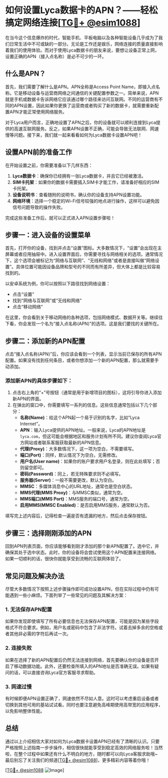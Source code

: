 # 如何设置Lyca数据卡的APN？——轻松搞定网络连接[[TG💪+ @esim1088](https://t.me/s/esim1088)]

在当今这个信息爆炸的时代，智能手机、平板电脑以及各种智能设备几乎成为了我们日常生活中不可或缺的一部分。无论是工作还是娱乐，网络连接的质量直接影响着我们的使用体验。而对于使用Lyca数据卡的朋友来说，要想让设备正常上网，设置正确的APN（接入点名称）是必不可少的一环。

## 什么是APN？

首先，我们需要了解什么是APN。APN全称是Access Point Name，即接入点名称。它是移动设备与运营商网络之间通信的关键配置参数之一。简单来说，APN就是手机或数据卡告诉网络它应该通过哪个路径来访问互联网。不同的运营商有不同的APN设置，因此如果你更换了运营商或者购买了新的数据卡，就需要重新配置APN才能正常使用网络服务。

对于Lyca用户而言，正确地设置了APN之后，你的设备就可以顺利连接到Lyca提供的高速互联网服务。反之，如果APN设置不正确，可能会导致无法联网、网速慢等问题。接下来，我们就一起来看看如何为Lyca数据卡设置APN吧！

## 设置APN前的准备工作

在开始设置之前，你需要准备以下几样东西：

1. **Lyca数据卡**：确保你已经拥有一张Lyca数据卡，并且它已经被激活。
2. **SIM卡托架**：如果你的数据卡需要插入SIM卡才能工作，请准备好相应的SIM卡托架。
3. **设备说明书**：查看随附的说明书，确认你的设备支持APN设置功能。
4. **网络环境**：选择一个稳定的Wi-Fi信号较强的地点进行操作，这样可以避免因信号问题导致的操作失败。

完成这些准备工作后，就可以正式进入APN设置步骤啦！

## 步骤一：进入设备的设置菜单

首先，打开你的设备，找到并点击“设置”图标。大多数情况下，“设置”会出现在主屏幕或者应用抽屉中。进入设置界面后，你需要寻找与网络相关的选项。通常情况下，这个选项会被标记为“网络与互联网”、“无线和网络”或者是直接叫做“网络设置”。具体位置可能因设备品牌和型号的不同而有所差异，但大体上都是比较容易找到的。

以安卓系统为例，你可以按照以下路径找到网络设置：
- 点击“设置”
- 找到“网络与互联网”或“无线和网络”
- 点击“移动网络”

在这里，你会看到关于移动网络的各种选项，包括网络模式、数据开关等。继续往下看，你会发现一个名为“接入点名称(APN)”的选项。这是我们要找的关键所在。

## 步骤二：添加新的APN配置

点击“接入点名称(APN)”后，你应该会看到一个列表，显示当前已保存的所有APN配置。如果没有找到任何条目，或者你想添加一个新的APN配置，那么就需要手动添加。

### 添加新APN的具体步骤如下：

1. 点击右上角的“+”号按钮（通常是用于新增项目的图标），这将引导你进入添加新APN的界面。
2. 在弹出的窗口中，你需要填写一系列的信息。这些信息通常包括以下几个部分：
   - **名称(Name)**：给这个APN起一个易于识别的名字，比如“Lyca Internet”。
   - **APN**：输入Lyca提供的APN地址。一般来说，Lyca的APN地址是`lyca.com`，但这可能会根据地区和服务计划有所不同。建议你查阅Lyca官方网站或者联系客服获取最新的APN信息。
   - **代理(Proxy)**：大多数情况下，这一项为空白，不需要填写。
   - **端口(Port)**：同样，默认情况下为空白，无需修改。
   - **用户名(User name)**：如果你的账户要求用户名登录，则在此处填写；否则留空即可。
   - **密码(Password)**：同上，若无特殊要求则不必填写。
   - **服务器(Server)**：一般不需要更改，默认为空白。
   - **MMSC**：多媒体消息中心的URL地址，通常也是空白状态。
   - **MMS代理(MMS Proxy)**：与MMSC类似，通常为空。
   - **MMS端口(MMS Port)**：MMS服务的端口号，通常为空。
   - **启用MMS(MMSC Enabled)**：是否启用MMS服务，通常默认为否。

填写完上述内容后，记得检查一遍是否有遗漏的地方，然后点击保存按钮。

## 步骤三：选择刚刚添加的APN

回到APN列表页面，你应该能够看到刚才添加的那个新APN配置了。选中它，并确保其处于选中状态。此时，你的设备将会尝试使用这个APN配置来连接网络。如果一切顺利的话，很快你就能享受到流畅的互联网体验了。

## 常见问题及解决办法

尽管大多数情况下按照上述步骤操作即可成功设置APN，但在实际过程中仍有可能遇到一些小麻烦。下面列举了一些常见的问题及其解决方案：

### 1. 无法保存APN配置
如果你发现即使填写了所有必要信息也无法保存APN配置，可能是因为某些字段格式不符合要求。例如，用户名或密码中包含了非法字符。试着去掉多余的空格或者其他非必需的字符后再试一次。

### 2. 连接失败
如果在选择了新的APN配置后仍然无法连接到网络，首先要确认你的设备是否开启了移动数据功能。此外，还要检查所填入的APN地址是否准确无误。如果有疑问的话，可以直接咨询Lyca官方客服寻求帮助。

### 3. 网速过慢
有时候即便APN设置正确了，网速依然不尽如人意。这时可以考虑重启设备或者切换到其他可用的基站试试看。同时也要注意避免高峰期使用高带宽的应用程序，以免影响整体性能。

## 总结

通过以上介绍相信大家对如何为Lyca数据卡设置APN已经有了清晰的认识。只要严格按照上述指南一步步操作，相信很快就能享受到稳定高效的网络服务啦！当然啦，在整个过程中如果还有什么不明白的地方，随时都可以向Lyca客服求助哦~ 最后别忘了关注我们的频道[[TG💪+ @esim1088](https://t.me/s/esim1088)]，更多精彩内容等着你哦！

[[TG💪+ @esim1088](https://t.me/s/esim1088) ![Image](https://i.postimg.cc/4NQfJmqS/Snipaste-2025-05-13-00-14-12.png)]